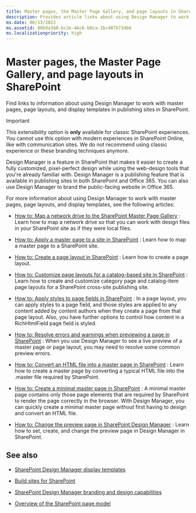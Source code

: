 ```yaml
---
title: Master pages, the Master Page Gallery, and page layouts in SharePoint
description: Provides article links about using Design Manager to work with master pages, page layouts, and display templates in publishing sites in SharePoint.
ms.date: 06/13/2022
ms.assetid: 80b9a360-bc2e-46c6-b0ca-1bc487b73db6
ms.localizationpriority: high
---
```



# Master pages, the Master Page Gallery, and page layouts in SharePoint
Find links to information about using Design Manager to work with master pages, page layouts, and display templates in publishing sites in SharePoint.

> [!IMPORTANT] 
> This extensibility option is **only** available for classic SharePoint experiences. You cannot use this option with modern experiences in SharePoint Online, like with communication sites. We do not recommend using classic experience or these branding techniques anymore.

Design Manager is a feature in SharePoint that makes it easier to create a fully customized, pixel-perfect design while using the web-design tools that you're already familiar with. Design Manager is a publishing feature that is available in publishing sites in both SharePoint and Office 365. You can also use Design Manager to brand the public-facing website in Office 365.
  
    
    

For more information about using Design Manager to work with master pages, page layouts, and display templates, see the following articles:
-  [How to: Map a network drive to the SharePoint Master Page Gallery](how-to-map-a-network-drive-to-the-sharepoint-master-page-gallery.md) : Learn how to map a network drive so that you can work with design files in your SharePoint site as if they were local files.
    
  
-  [How to: Apply a master page to a site in SharePoint](how-to-apply-a-master-page-to-a-site-in-sharepoint.md) : Learn how to map a master page to a SharePoint site.
    
  
-  [How to: Create a page layout in SharePoint](how-to-create-a-page-layout-in-sharepoint.md) : Learn how to create a page layout.
    
  
-  [How to: Customize page layouts for a catalog-based site in SharePoint](how-to-customize-page-layouts-for-a-catalog-based-site-in-sharepoint.md) : Learn how to create and customize category page and catalog-item page layouts for a SharePoint cross-site publishing site.
    
  
-  [How to: Apply styles to page fields in SharePoint](how-to-apply-styles-to-page-fields-in-sharepoint.md) : In a page layout, you can apply styles to a page field, and those styles are applied to any content added by content authors when they create a page from that page layout. Also, you have further options to control how content in a RichHtmlField page field is styled.
    
  
-  [How to: Resolve errors and warnings when previewing a page in SharePoint](how-to-resolve-errors-and-warnings-when-previewing-a-page-in-sharepoint.md) : When you use Design Manager to see a live preview of a master page or page layout, you may need to resolve some common preview errors.
    
  
-  [How to: Convert an HTML file into a master page in SharePoint](how-to-convert-an-html-file-into-a-master-page-in-sharepoint.md) : Learn how to create a master page by converting a typical HTML file into the .master file required by SharePoint.
    
  
-  [How to: Create a minimal master page in SharePoint](how-to-create-a-minimal-master-page-in-sharepoint.md) : A minimal master page contains only those page elements that are required by SharePoint to render the page correctly in the browser. With Design Manager, you can quickly create a minimal master page without first having to design and convert an HTML file.
    
  
-  [How to: Change the preview page in SharePoint Design Manager](how-to-change-the-preview-page-in-sharepoint-design-manager.md) : Learn how to set, create, and change the preview page in Design Manager in SharePoint.
    
  

## See also
<a name="bk_addresources"> </a>


-  [SharePoint Design Manager display templates](sharepoint-design-manager-display-templates.md)
    
  
-  [Build sites for SharePoint](build-sites-for-sharepoint.md)
    
  
-  [SharePoint Design Manager branding and design capabilities](sharepoint-design-manager-branding-and-design-capabilities.md)
    
  
-  [Overview of the SharePoint page model](overview-of-the-sharepoint-page-model.md)
    
  

